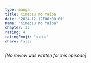 ```yaml
---
type: manga
title: Kimetsu no Yaiba
date: "2024-12-12T00:00:00"
name: "Kimetsu no Yaiba"
chapter: 33
rating: 4
ratingEmoji: "⭐️⭐️⭐️⭐️"
share: false
---
```


_[No review was written for this episode]_